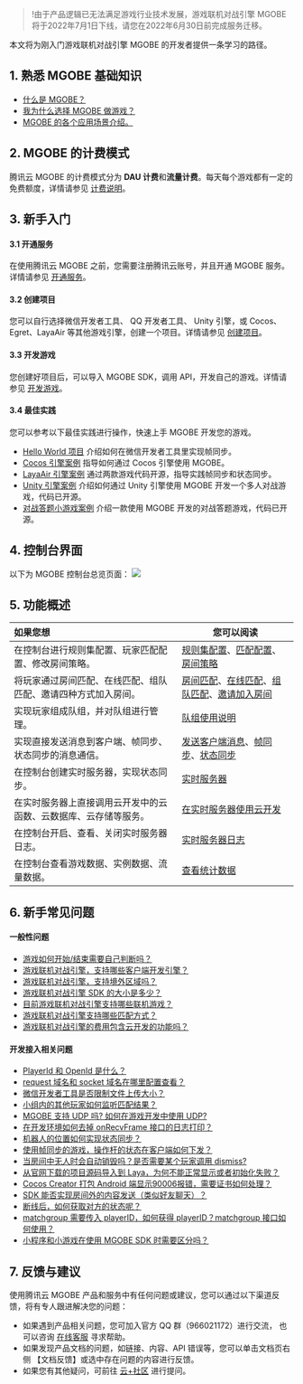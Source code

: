 >!由于产品逻辑已无法满足游戏行业技术发展，游戏联机对战引擎 MGOBE 将于2022年7月1日下线，请您在2022年6月30日前完成服务迁移。


本文将为刚入门游戏联机对战引擎 MGOBE 的开发者提供一条学习的路径。

## 1. 熟悉 MGOBE 基础知识

*   [什么是 MGOBE？](https://cloud.tencent.com/document/product/1038/33290)
*   [我为什么选择 MGOBE 做游戏？](https://cloud.tencent.com/document/product/1038/33291)
*   [MGOBE 的各个应用场景介绍。](https://cloud.tencent.com/document/product/1038/33292)


## 2. MGOBE 的计费模式

腾讯云 MGOBE 的计费模式分为 **DAU 计费**和**流量计费**。每天每个游戏都有一定的免费额度，详情请参见 [计费说明](https://cloud.tencent.com/document/product/1038/33293)。

## 3. 新手入门

#### 3.1 开通服务

在使用腾讯云 MGOBE 之前，您需要注册腾讯云账号，并且开通 MGOBE 服务。详情请参见 [开通服务](https://cloud.tencent.com/document/product/1038/33299)。

#### 3.2 创建项目

您可以自行选择微信开发者工具、 QQ 开发者工具、 Unity 引擎，或 Cocos、Egret、LayaAir 等其他游戏引擎，创建一个项目。详情请参见 [创建项目](https://cloud.tencent.com/document/product/1038/33300)。

#### 3.3 开发游戏

您创建好项目后，可以导入 MGOBE SDK，调用 API，开发自己的游戏。详情请参见 [开发游戏](https://cloud.tencent.com/document/product/1038/33301)。

#### 3.4 最佳实践

您可以参考以下最佳实践进行操作，快速上手 MGOBE 开发您的游戏。

- [Hello World 项目](https://cloud.tencent.com/document/product/1038/33531) 介绍如何在微信开发者工具里实现帧同步。
- [Cocos 引擎案例](https://cloud.tencent.com/document/product/1038/40875) 指导如何通过 Cocos 引擎使用 MGOBE。
- [LayaAir 引擎案例](https://cloud.tencent.com/document/product/1038/38785) 通过两款游戏代码开源，指导实践帧同步和状态同步。
- [Unity 引擎案例](https://cloud.tencent.com/document/product/1038/47422) 介绍如何通过 Unity 引擎使用 MGOBE 开发一个多人对战游戏，代码已开源。
- [对战答题小游戏案例](https://cloud.tencent.com/document/product/1038/44715) 介绍一款使用 MGOBE 开发的对战答题游戏，代码已开源。

## 4. 控制台界面

以下为 MGOBE 控制台总览页面：
![](https://main.qcloudimg.com/raw/64e59a4d1ecb79c2116365d80d299358.png)

## 5. 功能概述

| 如果您想                                                     | 您可以阅读                                                   |
| :----------------------------------------------------------- | ------------------------------------------------------------ |
| 在控制台进行规则集配置、玩家匹配配置、修改房间策略。         | [规则集配置](https://cloud.tencent.com/document/product/1038/47280)、[匹配配置](https://cloud.tencent.com/document/product/1038/34949)、[房间策略](https://cloud.tencent.com/document/product/1038/38001) |
| 将玩家通过房间匹配、在线匹配、组队匹配、邀请四种方式加入房间。 | [房间匹配](https://cloud.tencent.com/document/product/1038/37753)、[在线匹配](https://cloud.tencent.com/document/product/1038/37754)、[组队匹配](https://cloud.tencent.com/document/product/1038/44774)、[邀请加入房间](https://cloud.tencent.com/document/product/1038/37755) |
| 实现玩家组成队组，并对队组进行管理。                         | [队组使用说明](https://cloud.tencent.com/document/product/1038/44773) |
| 实现直接发送消息到客户端、帧同步、状态同步的消息通信。       | [发送客户端消息](https://cloud.tencent.com/document/product/1038/37757)、[帧同步](https://cloud.tencent.com/document/product/1038/37756)、[状态同步](https://cloud.tencent.com/document/product/1038/37758) |
| 在控制台创建实时服务器，实现状态同步。                       | [实时服务器](https://cloud.tencent.com/document/product/1038/34950) |
| 在实时服务器上直接调用云开发中的云函数、云数据库、云存储等服务。 | [在实时服务器使用云开发](https://cloud.tencent.com/document/product/1038/38205) |
| 在控制台开启、查看、关闭实时服务器日志。                      | [实时服务器日志](https://cloud.tencent.com/document/product/1038/44530) |
| 在控制台查看游戏数据、实例数据、流量数据。                     | [查看统计数据](https://cloud.tencent.com/document/product/1038/33313) |

## 6. 新手常见问题

#### 一般性问题

*  [游戏如何开始/结束需要自己判断吗？](https://cloud.tencent.com/document/product/1038/33302#.E6.B8.B8.E6.88.8F.E5.A6.82.E4.BD.95.E5.BC.80.E5.A7.8B.E9.9C.80.E8.A6.81.E8.87.AA.E5.B7.B1.E5.88.A4.E6.96.AD.E5.90.97.EF.BC.9F)
*  [游戏联机对战引擎，支持哪些客户端开发引擎？](https://cloud.tencent.com/document/product/1038/33302#.E6.B8.B8.E6.88.8F.E8.81.94.E6.9C.BA.E5.AF.B9.E6.88.98.E5.BC.95.E6.93.8E.EF.BC.8C.E6.94.AF.E6.8C.81.E5.93.AA.E4.BA.9B.E5.AE.A2.E6.88.B7.E7.AB.AF.E5.BC.80.E5.8F.91.E5.BC.95.E6.93.8E.EF.BC.9F)
*  [游戏联机对战引擎，支持境外区域吗？](https://cloud.tencent.com/document/product/1038/33302#.E6.B8.B8.E6.88.8F.E8.81.94.E6.9C.BA.E5.AF.B9.E6.88.98.E5.BC.95.E6.93.8E.EF.BC.8C.E6.94.AF.E6.8C.81.E5.A2.83.E5.A4.96.E5.8C.BA.E5.9F.9F.E5.90.97.EF.BC.9F)
*  [游戏联机对战引擎 SDK 的大小是多少？](https://cloud.tencent.com/document/product/1038/33302#.E6.B8.B8.E6.88.8F.E8.81.94.E6.9C.BA.E5.AF.B9.E6.88.98.E5.BC.95.E6.93.8E-sdk-.E7.9A.84.E5.A4.A7.E5.B0.8F.E6.98.AF.E5.A4.9A.E5.B0.91.EF.BC.9F)
*  [目前游戏联机对战引擎支持哪些联机游戏？](https://cloud.tencent.com/document/product/1038/33302#.E7.9B.AE.E5.89.8D.E6.B8.B8.E6.88.8F.E8.81.94.E6.9C.BA.E5.AF.B9.E6.88.98.E5.BC.95.E6.93.8E.E6.94.AF.E6.8C.81.E5.93.AA.E4.BA.9B.E8.81.94.E6.9C.BA.E6.B8.B8.E6.88.8F.EF.BC.9F)
*  [游戏联机对战引擎支持哪些匹配方式？](https://cloud.tencent.com/document/product/1038/33302#.E6.B8.B8.E6.88.8F.E8.81.94.E6.9C.BA.E5.AF.B9.E6.88.98.E5.BC.95.E6.93.8E.E6.94.AF.E6.8C.81.E5.93.AA.E4.BA.9B.E5.8C.B9.E9.85.8D.E6.96.B9.E5.BC.8F.EF.BC.9F)
*  [游戏联机对战引擎的费用包含云开发的功能吗？](https://cloud.tencent.com/document/product/1038/33302#.E6.B8.B8.E6.88.8F.E8.81.94.E6.9C.BA.E5.AF.B9.E6.88.98.E5.BC.95.E6.93.8E.E7.9A.84.E8.B4.B9.E7.94.A8.E5.8C.85.E5.90.AB.E4.BA.91.E5.BC.80.E5.8F.91.E7.9A.84.E5.8A.9F.E8.83.BD.E5.90.97.EF.BC.9F)

#### 开发接入相关问题

*  [PlayerId 和 OpenId 是什么？](https://cloud.tencent.com/document/product/1038/42135#playerid-.E5.92.8C-openid-.E6.98.AF.E4.BB.80.E4.B9.88.EF.BC.9F)
*  [request 域名和 socket 域名在哪里配置查看？](https://cloud.tencent.com/document/product/1038/42135#request.E5.9F.9F.E5.90.8D.E5.92.8Csocket.E5.9F.9F.E5.90.8D.E5.9C.A8.E5.93.AA.E9.87.8C.E9.85.8D.E7.BD.AE.E6.9F.A5.E7.9C.8B.EF.BC.9F)
*  [微信开发者工具是否限制文件上传大小？](https://cloud.tencent.com/document/product/1038/42135#.E5.BE.AE.E4.BF.A1.E5.BC.80.E5.8F.91.E8.80.85.E5.B7.A5.E5.85.B7.E6.98.AF.E5.90.A6.E9.99.90.E5.88.B6.E6.96.87.E4.BB.B6.E4.B8.8A.E4.BC.A0.E5.A4.A7.E5.B0.8F.EF.BC.9F)
*  [小组内的其他玩家如何监听匹配结果？](https://cloud.tencent.com/document/product/1038/42135#.E5.B0.8F.E7.BB.84.E5.86.85.E7.9A.84.E5.85.B6.E4.BB.96.E7.8E.A9.E5.AE.B6.E5.A6.82.E4.BD.95.E7.9B.91.E5.90.AC.E5.8C.B9.E9.85.8D.E7.BB.93.E6.9E.9C.EF.BC.9F)
*  [MGOBE 支持 UDP 吗? 如何在游戏开发中使用 UDP?](https://cloud.tencent.com/document/product/1038/42135#mgobe-.E6.94.AF.E6.8C.81-udp-.E5.90.97.3F-.E5.A6.82.E4.BD.95.E5.9C.A8.E6.B8.B8.E6.88.8F.E5.BC.80.E5.8F.91.E4.B8.AD.E4.BD.BF.E7.94.A8-udp.3F)
*  [在开发环境如何去掉 onRecvFrame 接口的日志打印？](https://cloud.tencent.com/document/product/1038/42135#.E5.9C.A8.E5.BC.80.E5.8F.91.E7.8E.AF.E5.A2.83.E5.A6.82.E4.BD.95.E5.8E.BB.E6.8E.89-onrecvframe-.E6.8E.A5.E5.8F.A3.E7.9A.84.E6.97.A5.E5.BF.97.E6.89.93.E5.8D.B0.EF.BC.9F)
*  [机器人的位置如何实现状态同步？](https://cloud.tencent.com/document/product/1038/42135#.E6.9C.BA.E5.99.A8.E4.BA.BA.E7.9A.84.E4.BD.8D.E7.BD.AE.E5.A6.82.E4.BD.95.E5.AE.9E.E7.8E.B0.E7.8A.B6.E6.80.81.E5.90.8C.E6.AD.A5.EF.BC.9F)
*  [使用帧同步的游戏，操作杆的状态在客户端如何下发？](https://cloud.tencent.com/document/product/1038/42135#.E4.BD.BF.E7.94.A8.E5.B8.A7.E5.90.8C.E6.AD.A5.E7.9A.84.E6.B8.B8.E6.88.8F.EF.BC.8C.E6.93.8D.E4.BD.9C.E6.9D.86.E7.9A.84.E7.8A.B6.E6.80.81.E5.9C.A8.E5.AE.A2.E6.88.B7.E7.AB.AF.E5.A6.82.E4.BD.95.E4.B8.8B.E5.8F.91.EF.BC.9F)
*  [当房间中无人时会自动销毁吗？是否需要某个玩家调用 dismiss?](https://cloud.tencent.com/document/product/1038/42135#.E5.BD.93.E6.88.BF.E9.97.B4.E4.B8.AD.E6.97.A0.E4.BA.BA.E6.97.B6.E4.BC.9A.E8.87.AA.E5.8A.A8.E9.94.80.E6.AF.81.E5.90.97.EF.BC.9F.E6.98.AF.E5.90.A6.E9.9C.80.E8.A6.81.E6.9F.90.E4.B8.AA.E7.8E.A9.E5.AE.B6.E8.B0.83.E7.94.A8-dismiss.3F)
*  [从官网下载的项目源码导入到 Laya，为何不能正常显示或者初始化失败？](https://cloud.tencent.com/document/product/1038/42135#.E4.BB.8E.E5.AE.98.E7.BD.91.E4.B8.8B.E8.BD.BD.E7.9A.84.E9.A1.B9.E7.9B.AE.E6.BA.90.E7.A0.81.E5.AF.BC.E5.85.A5.E5.88.B0-laya.EF.BC.8C.E4.B8.BA.E4.BD.95.E4.B8.8D.E8.83.BD.E6.AD.A3.E5.B8.B8.E6.98.BE.E7.A4.BA.E6.88.96.E8.80.85.E5.88.9D.E5.A7.8B.E5.8C.96.E5.A4.B1.E8.B4.A5.EF.BC.9F)
*  [Cocos Creator 打包 Android 端显示90006报错，需要证书如何处理？](https://cloud.tencent.com/document/product/1038/42135#cocoscreate-.E6.89.93.E5.8C.85-android-.E7.AB.AF.E6.98.BE.E7.A4.BA90006.E6.8A.A5.E9.94.99.EF.BC.8C.E9.9C.80.E8.A6.81.E8.AF.81.E4.B9.A6.E5.A6.82.E4.BD.95.E5.A4.84.E7.90.86.EF.BC.9F)
*  [SDK 能否实现房间外的内容发送（类似好友聊天）？](https://cloud.tencent.com/document/product/1038/42135#sdk-.E8.83.BD.E5.90.A6.E5.AE.9E.E7.8E.B0.E6.88.BF.E9.97.B4.E5.A4.96.E7.9A.84.E5.86.85.E5.AE.B9.E5.8F.91.E9.80.81.EF.BC.88.E7.B1.BB.E4.BC.BC.E5.A5.BD.E5.8F.8B.E8.81.8A.E5.A4.A9.EF.BC.89.EF.BC.9F)
*  [断线后，如何获取对方的状态呢？](https://cloud.tencent.com/document/product/1038/42135#.E6.96.AD.E7.BA.BF.E5.90.8E.EF.BC.8C.E5.A6.82.E4.BD.95.E8.8E.B7.E5.8F.96.E5.AF.B9.E6.96.B9.E7.9A.84.E7.8A.B6.E6.80.81.E5.91.A2.EF.BC.9F)
*  [matchgroup 需要传入 playerID，如何获得 playerID？matchgroup 接口如何使用？](https://cloud.tencent.com/document/product/1038/42135#matchgroup-.E9.9C.80.E8.A6.81.E4.BC.A0.E5.85.A5-playerid.EF.BC.8C.E5.A6.82.E4.BD.95.E8.8E.B7.E5.BE.97-playerid.EF.BC.9Fmatchgroup-.E6.8E.A5.E5.8F.A3.E5.A6.82.E4.BD.95.E4.BD.BF.E7.94.A8.EF.BC.9F)
*  [小程序和小游戏在使用 MGOBE SDK 时需要区分吗？](https://cloud.tencent.com/document/product/1038/42135#.E5.B0.8F.E7.A8.8B.E5.BA.8F.E5.92.8C.E5.B0.8F.E6.B8.B8.E6.88.8F.E5.9C.A8.E4.BD.BF.E7.94.A8-mgobe-sdk-.E6.97.B6.E9.9C.80.E8.A6.81.E5.8C.BA.E5.88.86.E5.90.97.EF.BC.9F)

## 7. 反馈与建议

使用腾讯云 MGOBE 产品和服务中有任何问题或建议，您可以通过以下渠道反馈，将有专人跟进解决您的问题：


*  如果遇到产品相关问题，您可加入官方 QQ 群（966021172）进行交流， 也可以咨询 [在线客服](https://cloud.tencent.com/act/event/Online_service?from=doc_1038)  寻求帮助。
*  如果发现产品文档的问题，如链接、内容、API 错误等，您可以单击文档页右侧 【文档反馈】或选中存在问题的内容进行反馈。
*  如果您有其他疑问，可前往 [云+社区](https://cloud.tencent.com/developer/tag/10894) 进行提问。

